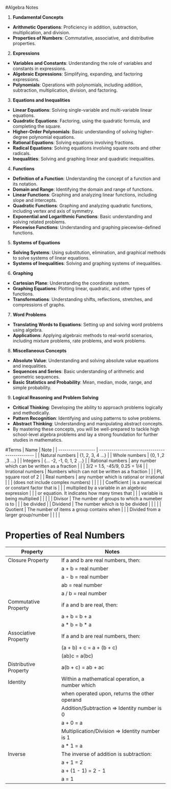 #Algebra Notes

1. **Fundamental Concepts**
  - **Arithmetic Operations**: Proficiency in addition, subtraction, multiplication, and division.
  - **Properties of Numbers**: Commutative, associative, and distributive properties.
2. **Expressions**
  - **Variables and Constants**: Understanding the role of variables and constants in expressions.
  - **Algebraic Expressions**: Simplifying, expanding, and factoring expressions.
  - **Polynomials**: Operations with polynomials, including addition, subtraction, multiplication, division, and factoring.
3. **Equations and Inequalities**
  - **Linear Equations**: Solving single-variable and multi-variable linear equations.
  - **Quadratic Equations**: Factoring, using the quadratic formula, and completing the square.
  - **Higher-Order Polynomials**: Basic understanding of solving higher-degree polynomial equations.
  - **Rational Equations**: Solving equations involving fractions.
  - **Radical Equations**: Solving equations involving square roots and other radicals.
  - **Inequalities**: Solving and graphing linear and quadratic inequalities.
4. **Functions**
  - **Definition of a Function**: Understanding the concept of a function and its notation.
  - **Domain and Range**: Identifying the domain and range of functions.
  - **Linear Functions**: Graphing and analyzing linear functions, including slope and intercepts.
  - **Quadratic Functions**: Graphing and analyzing quadratic functions, including vertex and axis of symmetry.
  - **Exponential and Logarithmic Functions**: Basic understanding and solving related problems.
  - **Piecewise Functions**: Understanding and graphing piecewise-defined functions.
5. **Systems of Equations**
  - **Solving Systems**: Using substitution, elimination, and graphical methods to solve systems of linear equations.
  - **Systems of Inequalities**: Solving and graphing systems of inequalities.
6. **Graphing**
  - **Cartesian Plane**: Understanding the coordinate system.
  - **Graphing Equations**: Plotting linear, quadratic, and other types of functions.
  - **Transformations**: Understanding shifts, reflections, stretches, and compressions of graphs.
7. **Word Problems**
  - **Translating Words to Equations**: Setting up and solving word problems using algebra.
  - **Applications**: Applying algebraic methods to real-world scenarios, including mixture problems, rate problems, and work problems.
8. **Miscellaneous Concepts**
  - **Absolute Value**: Understanding and solving absolute value equations and inequalities.
  - **Sequences and Series**: Basic understanding of arithmetic and geometric sequences.
  - **Basic Statistics and Probability**: Mean, median, mode, range, and simple probability.
9. **Logical Reasoning and Problem Solving**
  - **Critical Thinking**: Developing the ability to approach problems logically and methodically.
  - **Pattern Recognition**: Identifying and using patterns to solve problems.
  - **Abstract Thinking**: Understanding and manipulating abstract concepts.
  - By mastering these concepts, you will be well-prepared to tackle high school-level algebra problems and lay a strong foundation for further studies in mathematics.

#Terms
| Name               | Note                                                |
| ------------------ | ----------------------------------------------      |
| Natural numbers    | {1, 2, 3, 4 ...}                                    |
| Whole numbers      | {0, 1 ,2 ,3 ...}                                    |
| Integers           | {... -2, -1, 0, 1, 2 ...}                           |
| Rational numbers   | any number which can be written as a fraction       |
|                    | 3/2 = 1.5,  -45/9,  0.25 = 1/4                      |
| Irrational numbers | Numbers which can not be written as a fraction      |
|                    | PI, square root of 2                                |
| Real numbers       | any number which is rational or irrational          |
|                    | (does not include complex numbers)                  |
|                    |                                                     |
| Coefficient        | is a numerical or constant factor that is           |
|                    | multiplied by a variable in an algebraic expression |
|                    | or equation. It indicates how many times that       |
|                    | variable is being multiplied                        |
|                    |                                                     |
| Divisor            | The number of groups to which a numeber is to       |
|                    | be divided                                          |
| Dividend           | The number which is to be divided                   |
|                    |                                                     |
| Quotient           | The number of items a group contains when           |
|                    | Divided from a larger group/number                  |
|                    |                                                     |
  
# Properties of Real Numbers
| Property                  | Notes                                           |
| ------------------------- | -------------------------------------           |
| Closure Property          | If a and b are real numbers, then:              |
|                           | a + b = real number                             |
|                           | a - b = real number                             |
|                           | ab    = real number                             |
|                           | a / b = real number                             |
| Commutative Property      | if a and b are real, then:                      |
|                           | a + b = b + a                                   |
|                           | a * b = b * a                                   |
| Associative Property      | If a and b are real numbers, then:              |
|                           | (a + b) + c = a + (b + c)                       |
|                           | (ab)c = a(bc)                                   |
| Distributive Property     | a(b + c) = ab + ac                              |
| Identity                  | Within a mathematical operation, a number which |
|                           | when operated upon, returns the  other operand  |
|                           | Addition/Subtraction => Identity number is 0    |
|                           | a + 0 = a                                       |
|                           | Multiplication/Division => Identity number is 1 |
|                           | a * 1 = a                                       |
| Inverse                   | The inverse of addition is subtraction:         |
|                           | a + 1 = 2                                       |
|                           | a + (1 - 1) = 2 - 1                             |
|                           | a           = 1                                 |
